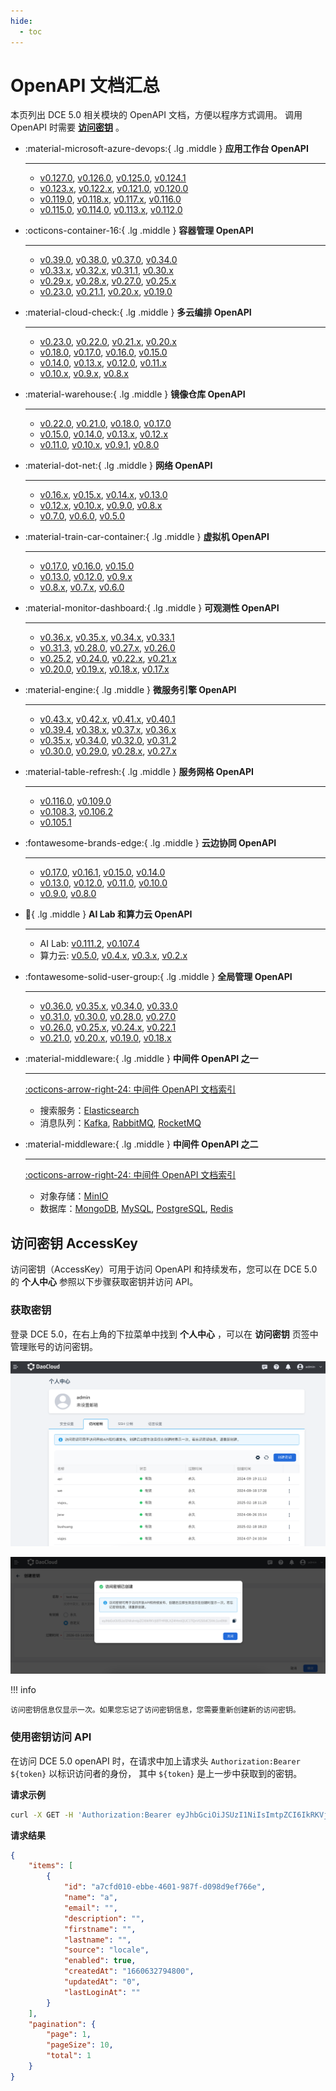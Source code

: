 ```yaml
---
hide:
  - toc
---
```


# OpenAPI 文档汇总

本页列出 DCE 5.0 相关模块的 OpenAPI 文档，方便以程序方式调用。
调用 OpenAPI 时需要 **[访问密钥](#accesskey)** 。

<div class="grid cards" markdown>

-   :material-microsoft-azure-devops:{ .lg .middle } __应用工作台 OpenAPI__

    ---

    - [v0.127.0](./amamba/v0.127.0.md), [v0.126.0](./amamba/v0.126.0.md), [v0.125.0](./amamba/v0.125.0.md), [v0.124.1](./amamba/v0.124.1.md)
    - [v0.123.x](./amamba/v0.123.0.md), [v0.122.x](./amamba/v0.122.0.md), [v0.121.0](./amamba/v0.121.0.md), [v0.120.0](./amamba/v0.120.0.md)
    - [v0.119.0](./amamba/v0.119.0.md), [v0.118.x](./amamba/v0.118.0.md), [v0.117.x](./amamba/v0.117.0.md), [v0.116.0](./amamba/v0.116.0.md)
    - [v0.115.0](./amamba/v0.115.0.md), [v0.114.0](./amamba/v0.114.0.md), [v0.113.x](./amamba/v0.113.0.md), [v0.112.0](./amamba/v0.112.0.md)

-   :octicons-container-16:{ .lg .middle } __容器管理 OpenAPI__

    ---

    - [v0.39.0](./kpanda/v0.39.0.md), [v0.38.0](./kpanda/v0.38.0.md), [v0.37.0](./kpanda/v0.37.0.md), [v0.34.0](./kpanda/v0.34.0.md)
    - [v0.33.x](./kpanda/v0.33.0.md), [v0.32.x](./kpanda/v0.32.0.md), [v0.31.1](./kpanda/v0.31.1.md), [v0.30.x](./kpanda/v0.30.1.md)
    - [v0.29.x](./kpanda/v0.29.0.md), [v0.28.x](./kpanda/v0.28.0.md), [v0.27.0](./kpanda/v0.27.0.md), [v0.25.x](./kpanda/v0.25.0.md)
    - [v0.23.0](./kpanda/v0.23.0.md), [v0.21.1](./kpanda/v0.21.1.md), [v0.20.x](./kpanda/v0.20.0.md), [v0.19.0](./kpanda/v0.19.0.md)

-   :material-cloud-check:{ .lg .middle } __多云编排 OpenAPI__

    ---

    - [v0.23.0](./kairship/v0.23.0.md), [v0.22.0](./kairship/v0.22.0.md), [v0.21.x](./kairship/v0.21.0.md), [v0.20.x](./kairship/v0.20.0.md)
    - [v0.18.0](./kairship/v0.18.0.md), [v0.17.0](./kairship/v0.17.0.md), [v0.16.0](./kairship/v0.16.0.md), [v0.15.0](./kairship/v0.15.0.md)
    - [v0.14.0](./kairship/v0.14.0.md), [v0.13.x](./kairship/v0.13.0.md), [v0.12.0](./kairship/v0.12.0.md), [v0.11.x](./kairship/v0.11.0.md)
    - [v0.10.x](./kairship/v0.10.0.md), [v0.9.x](./kairship/v0.9.0.md), [v0.8.x](./kairship/v0.8.0.md)

-   :material-warehouse:{ .lg .middle } __镜像仓库 OpenAPI__

    ---

    - [v0.22.0](./kangaroo/v0.22.0.md), [v0.21.0](./kangaroo/v0.21.0.md), [v0.18.0](./kangaroo/v0.18.0.md), [v0.17.0](./kangaroo/v0.17.0.md)
    - [v0.15.0](./kangaroo/v0.15.0.md), [v0.14.0](./kangaroo/v0.14.0.md), [v0.13.x](./kangaroo/v0.13.0.md), [v0.12.x](./kangaroo/v0.12.0.md)
    - [v0.11.0](./kangaroo/v0.11.0.md), [v0.10.x](./kangaroo/v0.10.0.md), [v0.9.1](./kangaroo/v0.9.1.md), [v0.8.0](./kangaroo/v0.8.0.md)

-   :material-dot-net:{ .lg .middle } __网络 OpenAPI__

    ---

    - [v0.16.x](./spidernet/v0.16.0.md), [v0.15.x](./spidernet/v0.15.0.md), [v0.14.x](./spidernet/v0.14.0.md), [v0.13.0](./spidernet/v0.13.0.md)
    - [v0.12.x](./spidernet/v0.12.0.md), [v0.10.x](./spidernet/v0.10.0.md), [v0.9.0](./spidernet/v0.9.0.md), [v0.8.x](./spidernet/v0.8.0.md)
    - [v0.7.0](./spidernet/v0.7.0.md), [v0.6.0](./spidernet/v0.6.0.md), [v0.5.0](./spidernet/v0.5.0.md)

-   :material-train-car-container:{ .lg .middle } __虚拟机 OpenAPI__

    ---

    - [v0.17.0](./virtnest/v0.17.0.md), [v0.16.0](./virtnest/v0.16.0.md), [v0.15.0](./virtnest/v0.15.0.md)
    - [v0.13.0](./virtnest/v0.13.0.md), [v0.12.0](./virtnest/v0.12.0.md), [v0.9.x](./virtnest/v0.8.0.md)
    - [v0.8.x](./virtnest/v0.8.0.md), [v0.7.x](./virtnest/v0.7.0.md), [v0.6.0](./virtnest/v0.6.0.md)

-   :material-monitor-dashboard:{ .lg .middle } __可观测性 OpenAPI__

    ---

    - [v0.36.x](./insight/v0.36.0.md), [v0.35.x](./insight/v0.35.0.md), [v0.34.x](./insight/v0.34.0.md), [v0.33.1](./insight/v0.33.1.md)
    - [v0.31.3](./insight/v0.31.3.md), [v0.28.0](./insight/v0.28.0.md), [v0.27.x](./insight/v0.27.0.md), [v0.26.0](./insight/v0.26.0.md)
    - [v0.25.2](./insight/v0.25.2.md), [v0.24.0](./insight/v0.24.0.md), [v0.22.x](./insight/v0.22.0.md), [v0.21.x](./insight/v0.21.0.md)
    - [v0.20.0](./insight/v0.20.0.md), [v0.19.x](./insight/v0.19.0.md), [v0.18.x](./insight/v0.18.0.md), [v0.17.x](./insight/v0.17.0.md)

-   :material-engine:{ .lg .middle } __微服务引擎 OpenAPI__

    ---

    - [v0.43.x](./skoala/v0.43.0.md), [v0.42.x](./skoala/v0.42.0.md), [v0.41.x](./skoala/v0.41.1.md), [v0.40.1](./skoala/v0.40.1.md)
    - [v0.39.4](./skoala/v0.39.4.md), [v0.38.x](./skoala/v0.38.1.md), [v0.37.x](./skoala/v0.37.0.md), [v0.36.x](./skoala/v0.36.0.md)
    - [v0.35.x](./skoala/v0.35.0.md), [v0.34.0](./skoala/v0.34.0.md), [v0.32.0](./skoala/v0.32.0.md), [v0.31.2](./skoala/v0.31.2.md)
    - [v0.30.0](./skoala/v0.30.0.md), [v0.29.0](./skoala/v0.29.0.md), [v0.28.x](./skoala/v0.28.0.md), [v0.27.x](./skoala/v0.27.0.md)

-   :material-table-refresh:{ .lg .middle } __服务网格 OpenAPI__

    ---

    - [v0.116.0](./mspider/v0.116.0.md), [v0.109.0](./mspider/v0.109.0.md)
    - [v0.108.3](./mspider/v0.108.3.md), [v0.106.2](./mspider/v0.106.2.md)
    - [v0.105.1](./mspider/v0.105.1.md)

-   :fontawesome-brands-edge:{ .lg .middle } __云边协同 OpenAPI__

    ---

    - [v0.17.0](./kant/v0.17.0.md), [v0.16.1](./kant/v0.16.1.md), [v0.15.0](./kant/v0.15.0.md), [v0.14.0](./kant/v0.14.0.md)
    - [v0.13.0](./kant/v0.13.0.md), [v0.12.0](./kant/v0.12.0.md), [v0.11.0](./kant/v0.11.0.md), [v0.10.0](./kant/v0.10.0.md)
    - [v0.9.0](./kant/v0.9.0.md), [v0.8.0](./kant/v0.8.0.md)

-   :robot:{ .lg .middle } __AI Lab 和算力云 OpenAPI__

    ---

    - AI Lab: [v0.111.2](./baize/v0.111.2.md), [v0.107.4](./baize/v0.107.4.md)
    - 算力云: [v0.5.0](./zestu/v0.5.0.md), [v0.4.x](./zestu/v0.4.0.md), [v0.3.x](./zestu/v0.3.0.md), [v0.2.x](./zestu/v0.2.0.md)

-   :fontawesome-solid-user-group:{ .lg .middle } __全局管理 OpenAPI__

    ---

    - [v0.36.0](./ghippo/v0.36.0.md), [v0.35.x](./ghippo/v0.35.0.md), [v0.34.0](./ghippo/v0.34.0.md), [v0.33.0](./ghippo/v0.33.0.md)
    - [v0.31.0](./ghippo/v0.31.0.md), [v0.30.0](./ghippo/v0.30.0.md), [v0.28.0](./ghippo/v0.28.0.md), [v0.27.0](./ghippo/v0.27.0.md)
    - [v0.26.0](./ghippo/v0.26.0.md), [v0.25.x](./ghippo/v0.25.0.md), [v0.24.x](./ghippo/v0.24.0.md), [v0.22.1](./ghippo/v0.22.1.md)
    - [v0.21.0](./ghippo/v0.21.0.md), [v0.20.x](./ghippo/v0.20.0.md), [v0.19.0](./ghippo/v0.19.0.md), [v0.18.x](./ghippo/v0.18.0.md)

-   :material-middleware:{ .lg .middle } __中间件 OpenAPI 之一__

    ---

    [:octicons-arrow-right-24: 中间件 OpenAPI 文档索引](./midware.md)

    - 搜索服务：[Elasticsearch](./mcamel/elasticsearch/elasticsearch-v0.24.0.md)
    - 消息队列：[Kafka](./mcamel/kafka/kafka-v0.22.0.md),
      [RabbitMQ](./mcamel/rabbitmq/rabbitmq-v0.27.0.md),
      [RocketMQ](./mcamel/rocketmq/rocketmq-v0.13.0.md)

-   :material-middleware:{ .lg .middle } __中间件 OpenAPI 之二__

    ---

    [:octicons-arrow-right-24: 中间件 OpenAPI 文档索引](./midware.md)

    - 对象存储：[MinIO](./mcamel/minio/minio-v0.21.0.md)
    - 数据库：[MongoDB](./mcamel/mongodb/mongodb-v0.16.0.md),
      [MySQL](./mcamel/mysql/mysql-v0.26.0.md),
      [PostgreSQL](./mcamel/postgresql/postgresql-v0.18.0.md),
      [Redis](./mcamel/redis/redis-v0.26.0.md)

</div>

## 访问密钥 AccessKey

访问密钥（AccessKey）可用于访问 OpenAPI 和持续发布，您可以在 DCE 5.0 的 **个人中心** 参照以下步骤获取密钥并访问 API。

### 获取密钥

登录 DCE 5.0，在右上角的下拉菜单中找到 __个人中心__ ，可以在 __访问密钥__ 页签中管理账号的访问密钥。

![ak list](./images/platform02.png)

![created a key](./images/platform03.png)

!!! info

    访问密钥信息仅显示一次。如果您忘记了访问密钥信息，您需要重新创建新的访问密钥。

### 使用密钥访问 API

在访问 DCE 5.0 openAPI 时，在请求中加上请求头 `Authorization:Bearer ${token}` 以标识访问者的身份，
其中 `${token}` 是上一步中获取到的密钥。

**请求示例**

```bash
curl -X GET -H 'Authorization:Bearer eyJhbGciOiJSUzI1NiIsImtpZCI6IkRKVjlBTHRBLXZ4MmtQUC1TQnVGS0dCSWc1cnBfdkxiQVVqM2U3RVByWnMiLCJ0eXAiOiJKV1QifQ.eyJleHAiOjE2NjE0MTU5NjksImlhdCI6MTY2MDgxMTE2OSwiaXNzIjoiZ2hpcHBvLmlvIiwic3ViIjoiZjdjOGIxZjUtMTc2MS00NjYwLTg2MWQtOWI3MmI0MzJmNGViIiwicHJlZmVycmVkX3VzZXJuYW1lIjoiYWRtaW4iLCJncm91cHMiOltdfQ.RsUcrAYkQQ7C6BxMOrdD3qbBRUt0VVxynIGeq4wyIgye6R8Ma4cjxG5CbU1WyiHKpvIKJDJbeFQHro2euQyVde3ygA672ozkwLTnx3Tu-_mB1BubvWCBsDdUjIhCQfT39rk6EQozMjb-1X1sbLwzkfzKMls-oxkjagI_RFrYlTVPwT3Oaw-qOyulRSw7Dxd7jb0vINPq84vmlQIsI3UuTZSNO5BCgHpubcWwBss-Aon_DmYA-Et_-QtmPBA3k8E2hzDSzc7eqK0I68P25r9rwQ3DeKwD1dbRyndqWORRnz8TLEXSiCFXdZT2oiMrcJtO188Ph4eLGut1-4PzKhwgrQ' https://demo-dev.daocloud.io/apis/ghippo.io/v1alpha1/users?page=1&pageSize=10 -k
```

**请求结果**

```json
{
    "items": [
        {
            "id": "a7cfd010-ebbe-4601-987f-d098d9ef766e",
            "name": "a",
            "email": "",
            "description": "",
            "firstname": "",
            "lastname": "",
            "source": "locale",
            "enabled": true,
            "createdAt": "1660632794800",
            "updatedAt": "0",
            "lastLoginAt": ""
        }
    ],
    "pagination": {
        "page": 1,
        "pageSize": 10,
        "total": 1
    }
}
```
